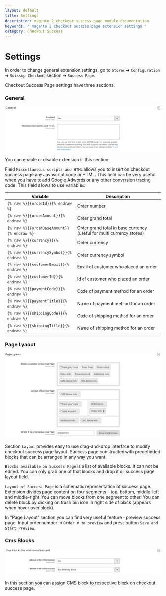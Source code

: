 ```yaml
---
layout: default
title: Settings
description: magento 2 checkout success page module documentation
keywords: " magento 2 checkout success page extension settings "
category: Checkout Success
---
```


# Settings

In order to change general extension settings, go to `Stores` ➔ `Configuration`
➔ `Swissup Checkout` section ➔ `Success Page`.

Checkout Success Page settings have three sections.

### General

![Checkout Success system config general](/images/m2/checkoutsuccess/settings-general.png)

You can enable or disable extension in this section.

Field `Miscellaneous scripts and HTML` allows you to insert on checkout success page any Javascript code or HTML. This field can be very useful when
you have to add Google Adwords or any other conversion tracing code. This field allows to use variables:

| Variable                                  | Description                     |
|-------------------------------------------|---------------------------------|
| `{% raw %}{{orderId}}{% endraw %}`        | Order number                    |
| `{% raw %}{{orderAmount}}{% endraw %}`    | Order grand total               |
| `{% raw %}{{orderBaseAmount}}{% endraw %}`| Order grand total in base currency (useful for multi currency stores) |
| `{% raw %}{{currency}}{% endraw %}`       | Order currency                  |
| `{% raw %}{{currencySymbol}}{% endraw %}` | Order currency symbol           |
| `{% raw %}{{customerEmail}}{% endraw %}`  | Email of customer who placed an order |
| `{% raw %}{{customerId}}{% endraw %}`     | Id of customer who placed an order |
| `{% raw %}{{paymentCode}}{% endraw %}`    | Code of payment method for an order |
| `{% raw %}{{paymentTitle}}{% endraw %}`   | Name of payment method for an order |
| `{% raw %}{{shippingCode}}{% endraw %}`   | Code of shipping method for an order |
| `{% raw %}{{shippingTitle}}{% endraw %}`  | Name of shipping method for an order |

### Page Lyaout

![Checkout Success system config layout](/images/m2/checkoutsuccess/settings-layout.png)

Section `Layout` provides easy to use drag-and-drop interface to modify
checkout success page layout. Success page constructed with predefinded blocks that can be arranged in any way you want.

`Blocks available on Success Page` is a list of available blocks. It can not be edited. You can only grab one of that blocks and drop it on success page layout field.

`Layout of Success Page` is a schematic representation of success page. Extension divides page content on four segments - top, bottom, middle-left and
middle-right. You can move blocks from one segment to other. You can delete block by clicking on trash bin icon in right side of block (appears when hover
over block).

In "Page Layout" section you can find very useful feature - preview success
page. Input order number in `Order # to preview` and press button
`Save and Start Preview`.

### Cms Blocks

![Checkout Success system config cms blocks](/images/m2/checkoutsuccess/settings-blocks.png)

In this section you can assign CMS block to respective block on checkout success page.
